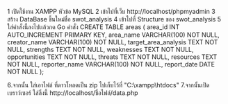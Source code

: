 1 เปิดใช้งาน XAMPP หัวข้อ MySQL
2 เข้าไปที่เว็บ http://localhost/phpmyadmin
3 สร้าง DataBase ขึ้นใหม่ชื่อ swot_analysis
4 เข้าไปที่ Structure ของ swot_analysis 
5 ใส่คำสั่งนี้ลงไปเเล้วกด Go คำสั่ง CREATE TABLE areas (
    area_id INT AUTO_INCREMENT PRIMARY KEY,
    area_name VARCHAR(100) NOT NULL,
    creator_name VARCHAR(100) NOT NULL,
    target_area_analysis TEXT NOT NULL,
    strengths TEXT NOT NULL,
    weaknesses TEXT NOT NULL,
    opportunities TEXT NOT NULL,
    threats TEXT NOT NULL,
    resources TEXT NOT NULL,
    reporter_name VARCHAR(100) NOT NULL,
    report_date DATE NOT NULL
);

6.จากนั้น ใส่เอาไฟล์ ที่ดาวโหลดเป็น zip ไปเก็บไว้ที่ "C:\xampp\htdocs" 
7.จากนั้นเปิดเบราว์เซอร์ ใส่ลิ้งนี้ http://localhost/ชื่อไฟล์/data.php
